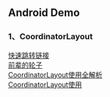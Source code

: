 ## Android Demo

### 1、CoordinatorLayout
[快速跳转链接](https://github.com/tuchuantao/AndroidDemo/tree/master/app/src/main/java/com/kevin/demo/coordinatorlayout) <br/>
[前辈的轮子](https://github.com/saulmm/CoordinatorExamples) <br/>
[CoordinatorLayout使用全解析](https://blog.csdn.net/u012124438/article/details/56701641)<br/>
[CoordinatorLayout使用](https://blog.csdn.net/xyz_lmn/article/details/48055919)<br/>

